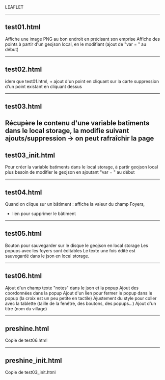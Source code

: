 LEAFLET

---------------
test01.html
---------------
Affiche une image PNG au bon endroit en précisant son emprise
Affiche des points à partir d'un geojson local, en le modifiant
(ajout de "var = " au début)

---------------
test02.html
---------------
idem que test01.html, +
ajout d'un point en cliquant sur la carte
suppression d'un point existant en cliquant dessus

---------------
test03.html
---------------
Récupère le contenu d'une variable batiments dans le local storage,
la modifie suivant ajouts/suppression -> on peut rafraîchir la page
---------------
test03_init.html
---------------
Pour créer la variable batiments dans le local storage, à partir geojson local
plus besoin de modifier le geojson en ajoutant "var = " au début

---------------
test04.html
---------------
Quand on clique sur un bâtiment : affiche la valeur du champ Foyers,
+ lien pour supprimer le bâtiment

---------------
test05.html
---------------
Bouton pour sauvegarder sur le disque le geojson en local storage
Les popups avec les foyers sont éditables
Le texte une fois édité est sauvegardé dans le json en local storage.

---------------
test06.html
---------------
Ajout d'un champ texte "notes" dans le json et la popup
Ajout des coordonnées dans la popup
Ajout d'un lien pour fermer le popup dans le popup (la croix est un peu petite en tactile)
Ajustement du style pour coller avec la tablette (taille de la fenêtre, des boutons, des popups...)
Ajout d'un titre (nom du village)

---------------
preshine.html
---------------
Copie de test06.html

---------------
preshine_init.html
---------------
Copie de test03_init.html



